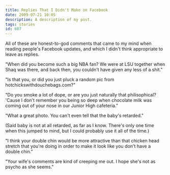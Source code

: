 ```yaml
---
title: Replies That I Didn't Make on Facebook
date: 2009-07-21 10:05
description: A description of my post.
tags: stories
id: 607
---
```

All of these are honest-to-god comments that came to my mind when reading people's Facebook updates, and which I didn't think appropriate to leave as replies.  

"When did you become such a big NBA fan?  We were at LSU together when Shaq was there, and back then, you couldn't have given any less of a shit."

"Is that you, or did you just pluck a random pic from hotchickswithdouchebags.com?"

"Do you smoke a lot of dope, or are you just naturally that philisophical?  'Cause I don't remember you being so deep when chocolate milk was coming out of your nose in our Junior High cafeteria."

"What a great photo.  You can't even tell that the baby's retarded."

(Said baby is not at all retarded, as far as I know.  There's only one time when this jumped to mind, but I could probably use it all of the time.)

"I think your double chin would be more attractive than that chicken head stretch that you're doing in order to make it look like you don't have a double chin."

"Your wife's comments are kind of creeping me out.  I hope she's not as psycho as she seems."